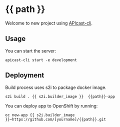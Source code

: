 # {{ path }}

Welcome to new project using [APIcast-cli](https://github.com/3scale/apicast-cli).

## Usage

You can start the server:

```shell
apicast-cli start -e development
```

## Deployment

Build process uses s2i to package docker image.

```shell
s2i build . {{ s2i.builder_image }}  {{path}}-app
```

You can deploy app to OpenShift by running:

```shell
oc new-app {{ s2i.builder_image }}~https://github.com/[yourname]/{{path}}.git
```
